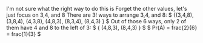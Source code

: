 I'm not sure what the right way to do this is 
Forget the other values, let's just focus on 3,4, and 8 
There are 3! ways to arrange 3,4, and 8: $ {(3,4,8), (3,8,4), (4,3,8), (4,8,3), (8,3,4), (8,4,3) } $
Out of those 6 ways, only 2 of them have 4 and 8 to the left of 3: $ { (4,8,3), (8,4,3) } $ 
$ Pr(A) = frac{2}{6} = frac{1}{3} $
